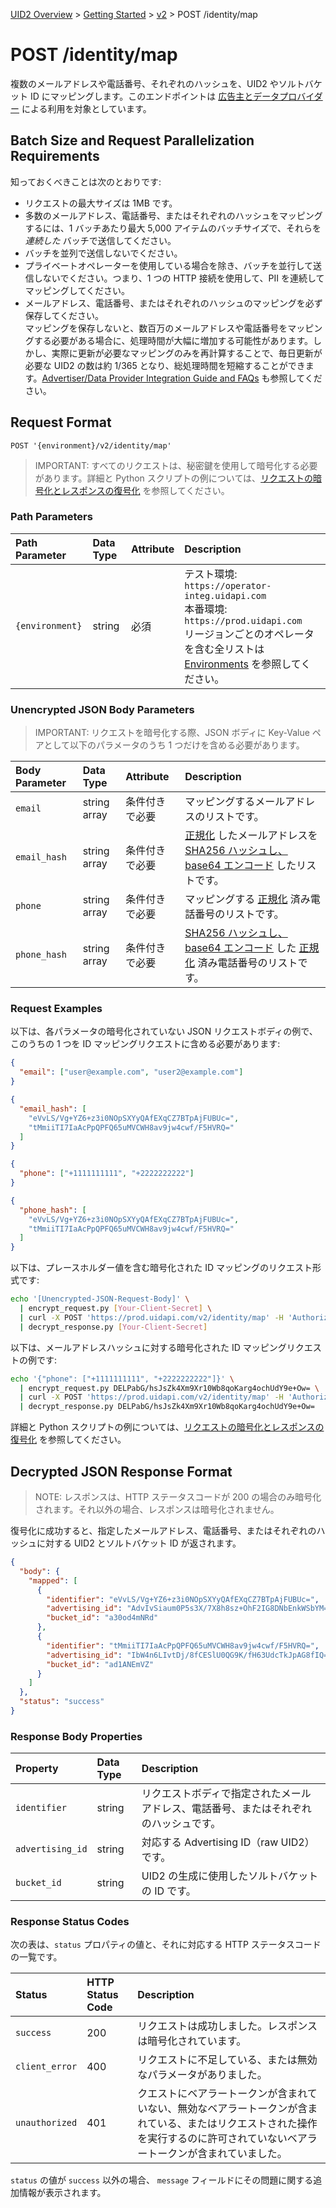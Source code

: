 [UID2 Overview](../../../README-ja.md) > [Getting Started](../../README.md) > [v2](../README.md) > POST /identity/map

# POST /identity/map

複数のメールアドレスや電話番号、それぞれのハッシュを、UID2 やソルトバケット ID にマッピングします。このエンドポイントは [広告主とデータプロバイダー](../guides/advertiser-dataprovider-guide.md) による利用を対象としています。

## Batch Size and Request Parallelization Requirements

知っておくべきことは次のとおりです:

- リクエストの最大サイズは 1MB です。
- 多数のメールアドレス、電話番号、またはそれぞれのハッシュをマッピングするには、1 バッチあたり最大 5,000 アイテムのバッチサイズで、それらを _連続した_ バッチで送信してください。
- バッチを並列で送信しないでください。
- プライベートオペレーターを使用している場合を除き、バッチを並行して送信しないでください。つまり、1 つの HTTP 接続を使用して、PII を連続してマッピングしてください。
- メールアドレス、電話番号、またはそれぞれのハッシュのマッピングを必ず保存してください。<br>マッピングを保存しないと、数百万のメールアドレスや電話番号をマッピングする必要がある場合に、処理時間が大幅に増加する可能性があります。しかし、実際に更新が必要なマッピングのみを再計算することで、毎日更新が必要な UID2 の数は約 1/365 となり、総処理時間を短縮することができます。[Advertiser/Data Provider Integration Guide and FAQs](../guides/advertiser-dataprovider-guide.md) も参照してください。

## Request Format

`POST '{environment}/v2/identity/map'`

> IMPORTANT: すべてのリクエストは、秘密鍵を使用して暗号化する必要があります。詳細と Python スクリプトの例については、[リクエストの暗号化とレスポンスの復号化](../ref-info/encryption-decryption.md) を参照してください。

### Path Parameters

| Path Parameter  | Data Type | Attribute | Description                                                                                                                                                                                           |
| :-------------- | :-------- | :-------- | :---------------------------------------------------------------------------------------------------------------------------------------------------------------------------------------------------- |
| `{environment}` | string    | 必須      | テスト環境: `https://operator-integ.uidapi.com`<br/>本番環境: `https://prod.uidapi.com`<br/>リージョンごとのオペレータを含む全リストは [Environments](../README.md#environments) を参照してください。 |

### Unencrypted JSON Body Parameters

> IMPORTANT: リクエストを暗号化する際、JSON ボディに Key-Value ペアとして以下のパラメータのうち 1 つだけを含める必要があります。

| Body Parameter | Data Type    | Attribute      | Description                                                                                                                                                                     |
| :------------- | :----------- | :------------- | :------------------------------------------------------------------------------------------------------------------------------------------------------------------------------ |
| `email`        | string array | 条件付きで必要 | マッピングするメールアドレスのリストです。                                                                                                                                      |
| `email_hash`   | string array | 条件付きで必要 | [正規化](../../README.md#email-address-hash-encoding) したメールアドレスを [SHA256 ハッシュし、base64 エンコード](../../README.md#email-address-normalization) したリストです。 |
| `phone`        | string array | 条件付きで必要 | マッピングする [正規化](../../README.md#phone-number-normalization) 済み電話番号のリストです。                                                                                  |
| `phone_hash`   | string array | 条件付きで必要 | [SHA256 ハッシュし、base64 エンコード](../../README.md#phone-number-hash-encoding) した [正規化](../../README.md#phone-number-normalization) 済み電話番号のリストです。         |

### Request Examples

以下は、各パラメータの暗号化されていない JSON リクエストボディの例で、このうちの 1 つを ID マッピングリクエストに含める必要があります:

```json
{
  "email": ["user@example.com", "user2@example.com"]
}
```

```json
{
  "email_hash": [
    "eVvLS/Vg+YZ6+z3i0NOpSXYyQAfEXqCZ7BTpAjFUBUc=",
    "tMmiiTI7IaAcPpQPFQ65uMVCWH8av9jw4cwf/F5HVRQ="
  ]
}
```

```json
{
  "phone": ["+1111111111", "+2222222222"]
}
```

```json
{
  "phone_hash": [
    "eVvLS/Vg+YZ6+z3i0NOpSXYyQAfEXqCZ7BTpAjFUBUc=",
    "tMmiiTI7IaAcPpQPFQ65uMVCWH8av9jw4cwf/F5HVRQ="
  ]
}
```

以下は、プレースホルダー値を含む暗号化された ID マッピングのリクエスト形式です:

```sh
echo '[Unencrypted-JSON-Request-Body]' \
  | encrypt_request.py [Your-Client-Secret] \
  | curl -X POST 'https://prod.uidapi.com/v2/identity/map' -H 'Authorization: Bearer [Your-Client-API-Key]' -d @- \
  | decrypt_response.py [Your-Client-Secret]
```

以下は、メールアドレスハッシュに対する暗号化された ID マッピングリクエストの例です:

```sh
echo '{"phone": ["+1111111111", "+2222222222"]}' \
  | encrypt_request.py DELPabG/hsJsZk4Xm9Xr10Wb8qoKarg4ochUdY9e+Ow= \
  | curl -X POST 'https://prod.uidapi.com/v2/identity/map' -H 'Authorization: Bearer YourTokenBV3tua4BXNw+HVUFpxLlGy8nWN6mtgMlIk=' -d @- \
  | decrypt_response.py DELPabG/hsJsZk4Xm9Xr10Wb8qoKarg4ochUdY9e+Ow=
```

詳細と Python スクリプトの例については、[リクエストの暗号化とレスポンスの復号化](../ref-info/encryption-decryption.md) を参照してください。

## Decrypted JSON Response Format

> NOTE: レスポンスは、HTTP ステータスコードが 200 の場合のみ暗号化されます。それ以外の場合、レスポンスは暗号化されません。

復号化に成功すると、指定したメールアドレス、電話番号、またはそれぞれのハッシュに対する UID2 とソルトバケット ID が返されます。

```json
{
  "body": {
    "mapped": [
      {
        "identifier": "eVvLS/Vg+YZ6+z3i0NOpSXYyQAfEXqCZ7BTpAjFUBUc=",
        "advertising_id": "AdvIvSiaum0P5s3X/7X8h8sz+OhF2IG8DNbEnkWSbYM=",
        "bucket_id": "a30od4mNRd"
      },
      {
        "identifier": "tMmiiTI7IaAcPpQPFQ65uMVCWH8av9jw4cwf/F5HVRQ=",
        "advertising_id": "IbW4n6LIvtDj/8fCESlU0QG9K/fH63UdcTkJpAG8fIQ=",
        "bucket_id": "ad1ANEmVZ"
      }
    ]
  },
  "status": "success"
}
```

### Response Body Properties

| Property         | Data Type | Description                                                                          |
| :--------------- | :-------- | :----------------------------------------------------------------------------------- |
| `identifier`     | string    | リクエストボディで指定されたメールアドレス、電話番号、またはそれぞれのハッシュです。 |
| `advertising_id` | string    | 対応する Advertising ID（raw UID2）です。                                            |
| `bucket_id`      | string    | UID2 の生成に使用したソルトバケットの ID です。                                      |

### Response Status Codes

次の表は、`status` プロパティの値と、それに対応する HTTP ステータスコードの一覧です。

| Status         | HTTP Status Code | Description                                                                                                                                                                    |
| :------------- | :--------------- | :----------------------------------------------------------------------------------------------------------------------------------------------------------------------------- |
| `success`      | 200              | リクエストは成功しました。レスポンスは暗号化されています。                                                                                                                     |
| `client_error` | 400              | リクエストに不足している、または無効なパラメータがありました。                                                                                                                 |
| `unauthorized` | 401              | クエストにベアラートークンが含まれていない、無効なベアラートークンが含まれている、またはリクエストされた操作を実行するのに許可されていないベアラートークンが含まれていました。 |

`status` の値が `success` 以外の場合、 `message` フィールドにその問題に関する追加情報が表示されます。
